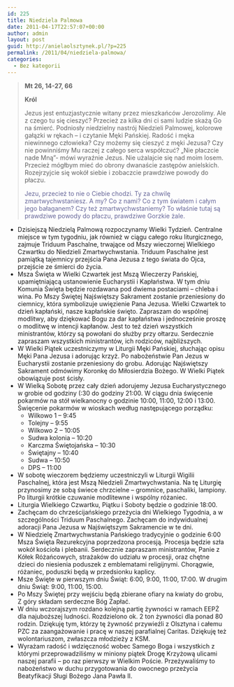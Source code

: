```yaml
---
id: 225
title: Niedziela Palmowa
date: 2011-04-17T22:57:07+00:00
author: admin
layout: post
guid: http://anielaolsztynek.pl/?p=225
permalink: /2011/04/niedziela-palmowa/
categories:
  - Bez kategorii
---
```

> **Mt 26, 14-27, 66**
> 
> **Król**
> 
> Jezus jest entuzjastycznie witany przez mieszkańców Jerozolimy. Ale z czego tu się cieszyć? Przecież za kilka dni ci sami ludzie skażą Go na śmierć. Podniosły niedzielny nastrój Niedzieli Palmowej, kolorowe gałązki w rękach &#8211; i czytanie Męki Pańskiej. Radość i męka niewinnego człowieka? Czy możemy się cieszyć z męki Jezusa? Czy nie powinniśmy Mu raczej z całego serca współczuć? &#8222;Nie płaczcie nade Mną&#8221;- mówi wyraźnie Jezus. Nie użalajcie się nad moim losem. Przecież mógłbym mieć do obrony dwanaście zastępów anielskich. Rozejrzyjcie się wokół siebie i zobaczcie prawdziwe powody do płaczu.
> 
> <span style="color: #666699;">Jezu, przecież to nie o Ciebie chodzi. Ty za chwilę zmartwychwstaniesz. A my? Co z nami? Co z tym światem i całym jego bałaganem? Czy też zmartwychwstaniemy? To właśnie tutaj są prawdziwe powody do płaczu, prawdziwe Gorzkie żale.</span>

  * Dzisiejszą Niedzielą Palmową rozpoczynamy Wielki Tydzień. Centralne miejsce w tym tygodniu, jak również w ciągu całego roku liturgicznego, zajmuje Triduum Paschalne, trwające od Mszy wieczornej Wielkiego Czwartku do Niedzieli Zmartwychwstania. Triduum Paschalne jest pamiątką tajemnicy przejścia Pana Jezusa z tego świata do Ojca, przejście ze śmierci do życia.
  * Msza Święta w Wielki Czwartek jest Mszą Wieczerzy Pańskiej, upamiętniającą ustanowienie Eucharystii i Kapłaństwa. W tym dniu Komunia Święta będzie rozdawana pod dwiema postaciami &#8211; chleba i wina. Po Mszy Świętej Najświętszy Sakrament zostanie przeniesiony do ciemnicy, która symbolizuje uwięzienie Pana Jezusa. Wielki Czwartek to dzień kapłański, nasze kapłańskie święto. Zapraszam do wspólnej modlitwy, aby dziękować Bogu za dar kapłaństwa i jednocześnie proszę o modlitwę w intencji kapłanów. Jest to też dzień wszystkich ministrantów, którzy są powołani do służby przy ołtarzu. Serdecznie zapraszam wszystkich ministrantów, ich rodziców, najbliższych.
  * W Wielki Piątek uczestniczymy w Liturgii Męki Pańskiej, słuchając opisu Męki Pana Jezusa i adorując krzyż. Po nabożeństwie Pan Jezus w Eucharystii zostanie przeniesiony do grobu. Adorując Najświętszy Sakrament odmówimy Koronkę do Miłosierdzia Bożego. W Wielki Piątek obowiązuje post ścisły.
  * W Wielką Sobotę przez cały dzień adorujemy Jezusa Eucharystycznego w grobie od godziny (:30 do godziny 21:00. W ciągu dnia święcenie pokarmów na stół wielkanocny o godzinie 10:00, 11:00, 12:00 i 13:00. Święcenie pokarmów w wioskach według następującego porządku: 
      * Wilkowo 1 &#8211; 9:45
      * Tolejny &#8211; 9:55
      * Wilkowo 2 &#8211; 10:05
      * Sudwa kolonia &#8211; 10:20
      * Karczma Świętojańska &#8211; 10:30
      * Świętajny &#8211; 10:40
      * Sudwa &#8211; 10:50
      * DPS &#8211; 11:00
  * W sobotę wieczorem będziemy uczestniczyli w Liturgii Wigilii Paschalnej, która jest Mszą Niedzieli Zmartwychwstania. Na tę Liturgię przynosimy ze sobą świece chrzcielne &#8211; gromnice, paschaliki, lampiony. Po liturgii krótkie czuwanie modlitewne i wspólny różaniec.
  * Liturgia Wielkiego Czwartku, Piątku i Soboty będzie o godzinie 18:00.
  * Zachęcam do chrześcijańskiego przeżycia dni Wielkiego Tygodnia, a w szczególności Triduum Paschalnego. Zachęcam do indywidualnej adoracji Pana Jezusa w Najświętszym Sakramencie w te dni.
  * W Niedzielę Zmartwychwstania Pańskiego tradycyjnie o godzinie 6:00 Msza Święta Rezurekcyjna poprzedzona procesją. Procesja będzie szła wokół kościoła i plebanii. Serdecznie zapraszam ministrantów, Panie z Kółek Różańcowych, strażaków do udziału w procesji, oraz chętne dzieci do niesienia poduszek z emblematami religijnymi. Chorągwie, różaniec, poduszki będą w przedsionku kaplicy.
  * Msze Święte w pierwszym dniu Świąt: 6:00, 9:00, 11:00, 17:00. W drugim dniu Świąt: 9:00, 11:00, 15:00.
  * Po Mszy Świętej przy wejściu będą zbierane ofiary na kwiaty do grobu, Z góry składam serdeczne Bóg Zapłać.
  * W dniu wczorajszym rozdano kolejną partię żywności w ramach EEPŻ dla najuboższej ludności. Rozdzielono ok. 2 ton żywności dla ponad 80 rodzin. Dziękuję tym, którzy tę żywność przywieźli z Olsztyna i całemu PZC za zaangażowanie i pracę w naszej parafialnej Caritas. Dziękuję też wolontariuszom, zwłaszcza młodzieży z KSM.
  * Wyrażam radość i wdzięczność wobec Samego Boga i wszystkich z którymi przeprowadziliśmy w miniony piątek Drogę Krzyżową ulicami naszej parafii &#8211; po raz pierwszy w Wielkim Poście. Przeżywaliśmy to nabożeństwo w duchu przygotowania do owocnego przeżycia Beatyfikacji Sługi Bożego Jana Pawła II.